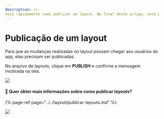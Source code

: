 ```yaml
---
description: >\-
Veja rapidamente como publicar um layout. No final deste artigo, você pode acessar os passos de maneira muito mais detalhada.
---
```


# Publicação de um layout

Para que as mudanças realizadas no layout possam chegar aos usuários do app, elas precisam ser publicadas.

No arquivo de layouts, clique em **PUBLISH** e confirme a mensagem mostrada na tela.

![](https://lh5.googleusercontent.com/o9P5bId1r6OrZf9Gx0V-CJuQ7ZRHlJCogACIc1cQXUXIDxUaKyeJBkLzx_ydQJ-TuYUovBnGPQlMfLcHjG-rquOWOF0-jSOekotRcg4o6cjVlCHWFNi_CnkTs4vK7T3KUPzKgzpI)

#### 🎯 Quer obter mais informações sobre como publicar layouts?

{% page-ref page="../../layout/publicar-layouts.md" %}

![](../../.gitbook/assets/publish_layout.gif)

